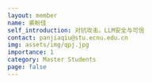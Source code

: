 ```yaml
---
layout: member
name: 裘盼佳
self_introduction: 对抗攻击，LLM安全与可信
contact: panjiaqiu@stu.ecnu.edu.cn
img: assets/img/qpj.jpg
importance: 1
category: Master Students
page: false
---
```



